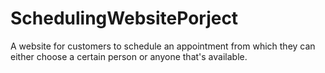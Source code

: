 # SchedulingWebsitePorject
A website for customers to schedule an appointment from which they can either choose a certain person or anyone that's available.
